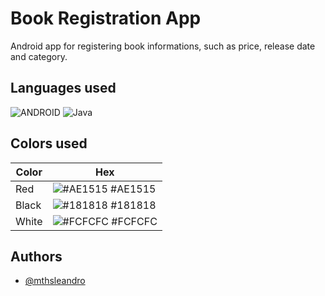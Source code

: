 
# Book Registration App

Android app for registering book informations, such as price, release date and category.

## Languages used

![ANDROID](https://img.shields.io/badge/android-%2320232a.svg?style=for-the-badge&logo=android&logoColor=%a4c639) ![Java](https://img.shields.io/badge/java-%23ED8B00.svg?style=for-the-badge&logo=java&logoColor=white) 

## Colors used

| Color             | Hex                                                                |
| ----------------- | ------------------------------------------------------------------ |
| Red | ![#AE1515](https://via.placeholder.com/10/AE1515?text=+) #AE1515 |
| Black | ![#181818](https://via.placeholder.com/10/181818?text=+) #181818 |
| White | ![#FCFCFC](https://via.placeholder.com/10/FCFCFC?text=+) #FCFCFC |

## Authors

- [@mthsleandro](https://www.github.com/mthsleandro)

